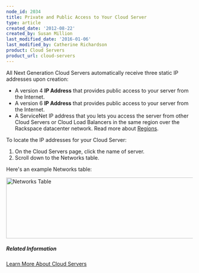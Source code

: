 ```yaml
---
node_id: 2034
title: Private and Public Access to Your Cloud Server
type: article
created_date: '2012-08-22'
created_by: Susan Million
last_modified_date: '2016-01-06'
last_modified_by: Catherine Richardson
product: Cloud Servers
product_url: cloud-servers
---
```


All Next Generation Cloud Servers automatically receive three static IP
addresses upon creation:

-   A version 4 **IP Address** that provides public access to your
    server from the Internet.
-   A version 6 **IP Address** that provides public access to your
    server from the Internet.
-   A ServiceNet IP address that you lets you access the server from
    other Cloud Servers or Cloud Load Balancers in the same region over
    the Rackspace datacenter network. Read more about
    [Regions](/how-to/about-regions).

To locate the IP addresses for your Cloud Server:

1.  On the Cloud Servers page, click the name of server.
2.  Scroll down to the Networks table.

Here's an example Networks table:

<img src="https://8026b2e3760e2433679c-fffceaebb8c6ee053c935e8915a3fbe7.ssl.cf2.rackcdn.com/field/image/Networks%20Table.png" alt="Networks Table" width="662" height="164" />



##### Related Information

[Learn More About Cloud
Servers](/how-to/learn-more-about-cloud-servers)


